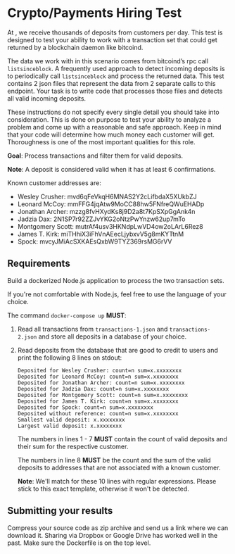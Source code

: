 # Crypto/Payments Hiring Test

At , we receive thousands of deposits from customers per day. This test is designed to test your ability to work with a transaction set that could get returned by a blockchain daemon like bitcoind.

The data we work with in this scenario comes from bitcoind’s rpc call `listsinceblock`. A frequently used approach to detect incoming deposits is to periodically call `listsinceblock` and process the returned data. This test contains 2 json files that represent the data from 2 separate calls to this endpoint. Your task is to write code that processes those files and detects all valid incoming deposits.

These instructions do not specify every single detail you should take into consideration. This is done on purpose to test your ability to analyze a problem and come up with a reasonable and safe approach. Keep in mind that your code will determine how much money each customer will get. Thoroughness is one of the most important qualities for this role.

**Goal**: Process transactions and filter them for valid deposits.

**Note**: A deposit is considered valid when it has at least 6 confirmations.

Known customer addresses are:
* Wesley Crusher: mvd6qFeVkqH6MNAS2Y2cLifbdaX5XUkbZJ
* Leonard McCoy: mmFFG4jqAtw9MoCC88hw5FNfreQWuEHADp
* Jonathan Archer: mzzg8fvHXydKs8j9D2a8t7KpSXpGgAnk4n
* Jadzia Dax: 2N1SP7r92ZZJvYKG2oNtzPwYnzw62up7mTo
* Montgomery Scott: mutrAf4usv3HKNdpLwVD4ow2oLArL6Rez8
* James T. Kirk: miTHhiX3iFhVnAEecLjybxvV5g8mKYTtnM
* Spock: mvcyJMiAcSXKAEsQxbW9TYZ369rsMG6rVV

## Requirements

Build a dockerized Node.js application to process the two transaction sets. 

If you're not comfortable with Node.js, feel free to use the language of your choice.

The command `docker-compose up` **MUST**:

1. Read all transactions from `transactions-1.json` and `transactions-2.json` and store all deposits in a database of your choice.
2. Read deposits from the database that are good to credit to users and print the following 8 lines on stdout:

    ```
    Deposited for Wesley Crusher: count=n sum=x.xxxxxxxx
    Deposited for Leonard McCoy: count=n sum=x.xxxxxxxx
    Deposited for Jonathan Archer: count=n sum=x.xxxxxxxx
    Deposited for Jadzia Dax: count=n sum=x.xxxxxxxx
    Deposited for Montgomery Scott: count=n sum=x.xxxxxxxx
    Deposited for James T. Kirk: count=n sum=x.xxxxxxxx
    Deposited for Spock: count=n sum=x.xxxxxxxx
    Deposited without reference: count=n sum=x.xxxxxxxx
    Smallest valid deposit: x.xxxxxxxx
    Largest valid deposit: x.xxxxxxxx
    ```

    The numbers in lines 1 - 7 **MUST** contain the count of valid deposits and their sum for the respective customer.
    
    The numbers in line 8 **MUST** be the count and the sum of the valid deposits to addresses that are not associated with a known customer.

    **Note**: We'll match for these 10 lines with regular expressions. Please stick to this exact template, otherwise it won't be detected.

## Submitting your results

Compress your source code as zip archive and send us a link where we can download it. Sharing via Dropbox or Google Drive has worked well in the past. Make sure the Dockerfile is on the top level.
